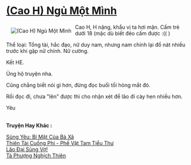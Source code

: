 <a href="https://utruyen.com/cao-h-ngu-mot-minh/24682/" title="(Cao H) Ngủ Một Mình"><h1>(Cao H) Ngủ Một Mình</h1></a><div style="display:table"><img align="right" style="float: left; padding: 10px;" src="https://utruyen.com/images/story/200x260/cao-h-ngu-mot-minh.jpg" alt="(Cao H) Ngủ Một Mình">Cao H, H nặng, khẩu vị ta hơi mặn. Cấm trẻ dưới 18 (mặc dù biết đéo cấm được :(( )<p></p> Thể loại: Tổng tài, hắc đạo, nữ duy nam, nhưng nam chính lại đổ nát nhiều trước khi gặp nữ chính. Nữ cường. <p></p> Kết HE. <p></p> Ủng hộ truyện nha. <p></p> Cũng chẳng biết nói gì hơn, đừng đọc buổi tối hỏng mắt đó. <p></p> Rồi đọc đi, chưa "lên" được thì cho nhận xét để lão đi cày hen nhiều hơn. <p></p> Yêu</div><p><br><b>Truyện Hay Khác :</b></p><a href="https://utruyen.com/sung-yeu-bi-mat-cua-ba-xa/17301/" alt="Sủng Yêu: Bí Mật Của Bà Xã">Sủng Yêu: Bí Mật Của Bà Xã</a><br/><a href="https://github.com/mlquan/truyenhay/tree/master/truyenhay/17459/" alt="Thiên Tài Cuồng Phi - Phế Vật Tam Tiểu Thư">Thiên Tài Cuồng Phi - Phế Vật Tam Tiểu Thư</a><br/><a href="https://truyenhot2019.blogspot.com/2019/12/lao-dai-sung-vo.html" alt="Lão Đại Sủng Vợ!">Lão Đại Sủng Vợ!</a><br/><a href="https://github.com/quanluxury/truyenhot/tree/master/truyenhay/16727/" alt="Tà Phượng Nghịch Thiên">Tà Phượng Nghịch Thiên</a><br/>